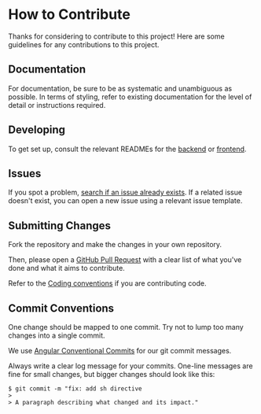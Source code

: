 # How to Contribute

Thanks for considering to contribute to this project! Here are some guidelines for any contributions to this project.

## Documentation

For documentation, be sure to be as systematic and unambiguous as possible. In terms of styling, refer to existing documentation for the level of detail or instructions required.

## Developing

To get set up, consult the relevant READMEs for the [backend](../bdlist-backend/README.md) or [frontend](../bdlist-frontend/README.md).

## Issues

If you spot a problem, [search if an issue already exists](https://github.com/shuttleday/shuttleday/issues). If a related issue doesn't exist, you can open a new issue using a relevant issue template.

## Submitting Changes

Fork the repository and make the changes in your own repository.

Then, please open a [GitHub Pull Request](https://github.com/shuttleday/shuttleday/pulls) with a clear list of what you've done and what it aims to contribute.

Refer to the [Coding conventions](#coding-conventions) if you are contributing code.

## Commit Conventions

One change should be mapped to one commit. Try not to lump too many changes into a single commit.

We use [Angular Conventional Commits](https://www.conventionalcommits.org/en/v1.0.0-beta.4/) for our git commit messages.

Always write a clear log message for your commits. One-line messages are fine for small changes, but bigger changes should look like this:

    $ git commit -m "fix: add sh directive
    >
    > A paragraph describing what changed and its impact."
